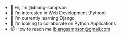 - 👋 Hi, I’m @ibiang-sampson
- 👀 I’m interested in Web Development (Python)
- 🌱 I’m currently learning Django
- 💞️ I’m looking to collaborate on Python Applications
- 📫 How to reach me ibiangsampson@gmail.com

<!---
ibiang-sampson/ibiang-sampson is a ✨ special ✨ repository because its `README.md` (this file) appears on your GitHub profile.
You can click the Preview link to take a look at your changes.
--->
